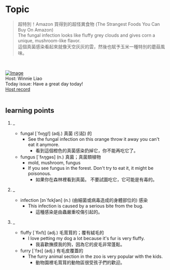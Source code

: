 # Topic

> 超特別！Amazon 買得到的超怪異食物 (The Strangest Foods You Can Buy On Amazon) <br>
> The fungal infection looks like fluffy grey clouds and gives corn a unique, mushroom-like flavor. <br>
> 這個真菌感染看起來就像天空灰灰的雲，然後也賦予玉米一種特別的蘑菇風味。

 <br>

[![Image](https://cdn.voicetube.com/assets/thumbnails/Nan7gMI0hQg.jpg)](https://www.youtube.com/embed/Nan7gMI0hQg?rel=0&showinfo=0&cc_load_policy=0&controls=1&autoplay=1&iv_load_policy=3&playsinline=1&wmode=transparent&start=145&end=149&enablejsapi=1&origin=https://tw.voicetube.com&widgetid=1)<br>
Host: Winnie Liao
<br>Today issue: Have a great day today!
<br>
[Host record](https://cdn.voicetube.com/tmp/everyday_records/callmeboss901/2757.mp3)
<br><br>
## learning points
1. _
	* fungal [ˋfʌŋg!] (adj.) 真菌 (引起) 的
		- See the fungal infection on this orange throw it away you can't eat it anymore.
			+ 看到這個橙色的真菌感染扔掉它，你不能再吃它了。
	* fungus [ˋfʌŋgəs] (n.) 真菌；真菌類植物
		- mold, mushroom, fungus
		- If you see fungus in the forest. Don't try to eat it, it might be poisonous.
			+ 如果你在森林裡看到真菌。 不要試圖吃它，它可能是有毒的。

2. _
	* infection [ɪnˋfɛkʃən] (n.) (由細菌或病毒造成的身體部位的) 感染
		- This infection is caused by a serious bite from the bug.
			+ 這種感染是由蟲嚴重咬傷引起的。

3. _
	* fluffy [ˋflʌfɪ] (adj.) 毛茸茸的；覆有絨毛的
		- I love petting my dog a lot because it's fur is very fluffy.
			+ 我喜歡撫摸我的狗，因為它的皮毛非常蓬鬆。
	* furry [ˋfɝɪ] (adj.) 有毛皮覆蓋的
		- The furry animal section in the zoo is very popular with the kids.
			+ 動物園裡毛茸茸的動物區很受孩子們的歡迎。

